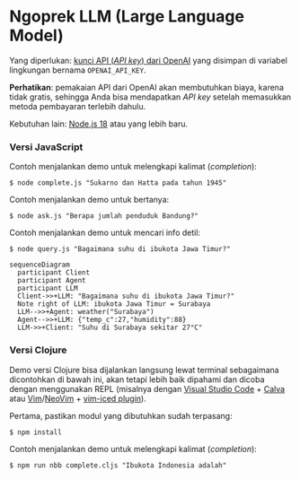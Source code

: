 # Ngoprek LLM (Large Language Model)

Yang diperlukan: [kunci API (_API key_) dari OpenAI](https://platform.openai.com/account/api-keys) yang disimpan di variabel lingkungan bernama `OPENAI_API_KEY`.

**Perhatikan**: pemakaian API dari OpenAI akan membutuhkan biaya, karena tidak gratis, sehingga Anda bisa mendapatkan _API key_ setelah memasukkan metoda pembayaran terlebih dahulu.

Kebutuhan lain: [Node.js 18](https://nodejs.org/) atau yang lebih baru.

### Versi JavaScript

Contoh menjalankan demo untuk melengkapi kalimat (_completion_):

```
$ node complete.js "Sukarno dan Hatta pada tahun 1945"
```

Contoh menjalankan demo untuk bertanya:

```
$ node ask.js "Berapa jumlah penduduk Bandung?"
```

Contoh menjalankan demo untuk mencari info detil:

```
$ node query.js "Bagaimana suhu di ibukota Jawa Timur?"
```

```mermaid
sequenceDiagram
  participant Client
  participant Agent
  participant LLM
  Client->>+LLM: "Bagaimana suhu di ibukota Jawa Timur?"
  Note right of LLM: ibukota Jawa Timur = Surabaya
  LLM-->>+Agent: weather("Surabaya")
  Agent-->>+LLM: {"temp_c":27,"humidity":88}
  LLM->>+Client: "Suhu di Surabaya sekitar 27°C"
```

### Versi Clojure

Demo versi Clojure bisa dijalankan langsung lewat terminal sebagaimana dicontohkan di bawah ini, akan tetapi lebih baik dipahami dan dicoba dengan menggunakan REPL (misalnya dengan [Visual Studio Code](https://code.visualstudio.com/) + [Calva](https://marketplace.visualstudio.com/items?itemName=betterthantomorrow.calva) atau [Vim](https://www.vim.org/)/[NeoVim](https://neovim.io/) + [vim-iced plugin](https://github.com/liquidz/vim-iced)).

Pertama, pastikan modul yang dibutuhkan sudah terpasang:

```
$ npm install
```

Contoh menjalankan demo untuk melengkapi kalimat (_completion_):

```
$ npm run nbb complete.cljs "Ibukota Indonesia adalah"
```
